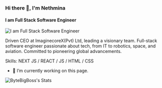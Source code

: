 ### Hi there 👋, I'm Nethmina
#### I am Full Stack Software Engineer
![I am Full Stack Software Engineer](https://arturssmirnovs.github.io/github-profile-readme-generator/images/banner.png)

Driven CEO at ImaginecoreX(Pvt) Ltd, leading a visionary team. Full-stack software engineer passionate about tech, from IT to robotics, space, and aviation. Committed to pioneering global advancements.

Skills: NEXT JS / REACT / JS / HTML / CSS

- 🔭 I’m currently working on this page. 

![ByteBigBoss's Stats](https://github-readme-stats.vercel.app/api?username=ByteBigBoss&theme=vue-dark&show_icons=true&hide_border=true&count_private=true)

